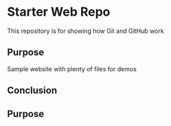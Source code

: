 # Starter Web Repo

This repository is for showing how Git and GitHub work

## Purpose

Sample website with plenty of files for demos

## Conclusion

## Purpose